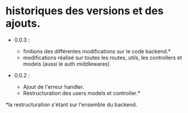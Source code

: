 # historiques des versions et des ajouts.

- 0.0.3 :
    - finitions des différentes modifications sur le code backend.*
    - modifications réalisé sur toutes les routes, utils, les controllers et models (aussi le auth middlewares)

- 0.0.2 :
    - Ajout de l'erreur handler.
    - Restructuration des users models et controller.*

*la restructuration s'étant sur l'ensemble du backend.